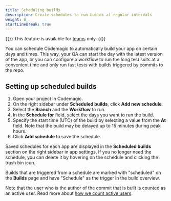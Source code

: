 ```yaml
---
title: Scheduling builds
description: Create schedules to run builds at regular intervals
weight: 8
startLineBreak: true
---
```


{{<notebox>}}
This feature is available for [teams](../teams/teams) only.
{{</notebox>}}

You can schedule Codemagic to automatically build your app on certain days and times. This way, your QA can start the day with the latest version of the app, or you can configure a workflow to run the long test suits at a convenient time and only run fast tests with builds triggered by commits to the repo.

## Setting up scheduled builds

1. Open your project in Codemagic.
2. On the right sidebar under **Scheduled builds**, click **Add new schedule**.
3. Select the **Branch** and the **Workflow** to run.
4. In the **Schedule for** field, select the days you want to run the build. 
5. Specify the start time (UTC) of the build by selecting a value from the **At** field. Note that the build may be delayed up to 15 minutes during peak hours.
6. Click **Add schedule** to save the schedule.

Saved schedules for each app are displayed in the **Scheduled builds** section on the right sidebar in app settings. If you no longer need the schedule, you can delete it by hovering on the schedule and clicking the trash bin icon.

Builds that are triggered from a schedule are marked with "scheduled" on the **Builds** page and have "Schedule" as the trigger in the build overview.

Note that the user who is the author of the commit that is built is counted as an active user. Read more about [how we count active users](../teams/users).
